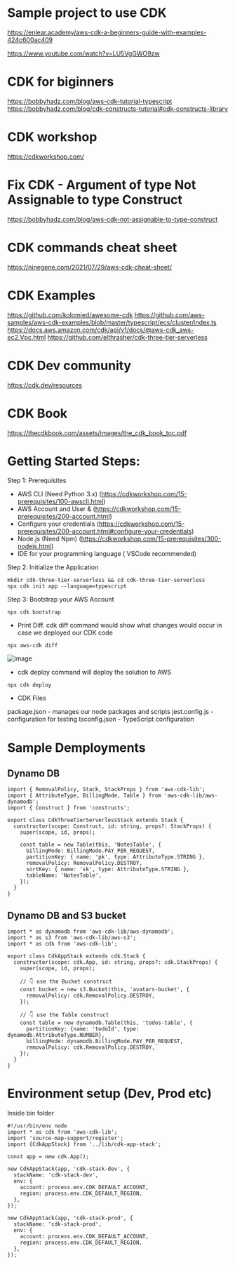 # Sample project to use CDK
https://enlear.academy/aws-cdk-a-beginners-guide-with-examples-424c600ac409

https://www.youtube.com/watch?v=LU5VgGWO9zw

# CDK for biginners
https://bobbyhadz.com/blog/aws-cdk-tutorial-typescript
https://bobbyhadz.com/blog/cdk-constructs-tutorial#cdk-constructs-library

# CDK workshop
https://cdkworkshop.com/


# Fix CDK - Argument of type Not Assignable to type Construct
https://bobbyhadz.com/blog/aws-cdk-not-assignable-to-type-construct

# CDK commands cheat sheet

https://ninegene.com/2021/07/29/aws-cdk-cheat-sheet/

# CDK Examples
https://github.com/kolomied/awesome-cdk
https://github.com/aws-samples/aws-cdk-examples/blob/master/typescript/ecs/cluster/index.ts
https://docs.aws.amazon.com/cdk/api/v1/docs/@aws-cdk_aws-ec2.Vpc.html
https://github.com/elthrasher/cdk-three-tier-serverless

# CDK Dev community
https://cdk.dev/resources

# CDK Book
https://thecdkbook.com/assets/images/the_cdk_book_toc.pdf

# Getting Started Steps:
Step 1: Prerequisites

* AWS CLI (Need Python 3.x) (https://cdkworkshop.com/15-prerequisites/100-awscli.html)
* AWS Account and User &  (https://cdkworkshop.com/15-prerequisites/200-account.html)
* Configure your credentials (https://cdkworkshop.com/15-prerequisites/200-account.html#configure-your-credentials)
* Node.js (Need Npm) (https://cdkworkshop.com/15-prerequisites/300-nodejs.html)
* IDE for your programming language ( VSCode recommended) 

Step 2: Initialize the Application

~~~
mkdir cdk-three-tier-serverless && cd cdk-three-tier-serverless
npx cdk init app --language=typescript
~~~

Step 3: Bootstrap your AWS Account
~~~
npx cdk bootstrap
~~~

* Print Diff. cdk diff command would show what changes would occur in case we deployed our CDK code

~~~
npx aws-cdk diff
~~~

![image](https://user-images.githubusercontent.com/17270996/166907372-f8861aac-90dd-4adf-beb7-12dee4dc2f81.png)

* cdk deploy command will deploy the solution to AWS
~~~
npx cdk deploy
~~~

* CDK Files

package.json - manages our node packages and scripts
jest.config.js - configuration for testing
tsconfig.json - TypeScript configuration

# Sample Demployments

## Dynamo DB

~~~
import { RemovalPolicy, Stack, StackProps } from 'aws-cdk-lib';
import { AttributeType, BillingMode, Table } from 'aws-cdk-lib/aws-dynamodb';
import { Construct } from 'constructs';

export class CdkThreeTierServerlessStack extends Stack {
  constructor(scope: Construct, id: string, props?: StackProps) {
    super(scope, id, props);

    const table = new Table(this, 'NotesTable', {
      billingMode: BillingMode.PAY_PER_REQUEST,
      partitionKey: { name: 'pk', type: AttributeType.STRING },
      removalPolicy: RemovalPolicy.DESTROY,
      sortKey: { name: 'sk', type: AttributeType.STRING },
      tableName: 'NotesTable',
    });
  }
}

~~~

## Dynamo DB and S3 bucket

~~~
import * as dynamodb from 'aws-cdk-lib/aws-dynamodb';
import * as s3 from 'aws-cdk-lib/aws-s3';
import * as cdk from 'aws-cdk-lib';

export class CdkAppStack extends cdk.Stack {
  constructor(scope: cdk.App, id: string, props?: cdk.StackProps) {
    super(scope, id, props);

    // 👇 use the Bucket construct
    const bucket = new s3.Bucket(this, 'avatars-bucket', {
      removalPolicy: cdk.RemovalPolicy.DESTROY,
    });

    // 👇 use the Table construct
    const table = new dynamodb.Table(this, 'todos-table', {
      partitionKey: {name: 'todoId', type: dynamodb.AttributeType.NUMBER},
      billingMode: dynamodb.BillingMode.PAY_PER_REQUEST,
      removalPolicy: cdk.RemovalPolicy.DESTROY,
    });
  }
}

~~~

# Environment setup (Dev, Prod etc)

Inside bin folder

~~~
#!/usr/bin/env node
import * as cdk from 'aws-cdk-lib';
import 'source-map-support/register';
import {CdkAppStack} from '../lib/cdk-app-stack';

const app = new cdk.App();

new CdkAppStack(app, 'cdk-stack-dev', {
  stackName: 'cdk-stack-dev',
  env: {
    account: process.env.CDK_DEFAULT_ACCOUNT,
    region: process.env.CDK_DEFAULT_REGION,
  },
});

new CdkAppStack(app, 'cdk-stack-prod', {
  stackName: 'cdk-stack-prod',
  env: {
    account: process.env.CDK_DEFAULT_ACCOUNT,
    region: process.env.CDK_DEFAULT_REGION,
  },
});
~~~
